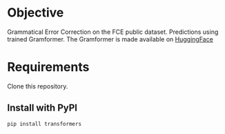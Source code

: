 # Objective
Grammatical Error Correction on the FCE public dataset.
Predictions using trained Gramformer. The Gramformer is made available on [HuggingFace](https://huggingface.co/prithivida/grammar_error_correcter_v1)

# Requirements

Clone this repository.

## Install with PyPI

`pip install transformers`
